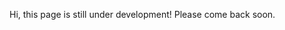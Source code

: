
[//]: # (pageid: events)
[//]: # (title: Events)
[//]: # (author: @3xStan)
[//]: # (description: Learn more about upcoming IlliniFurs events.)
[//]: # (focus_image: https://illinifurs.com/images/namedLogo.png)
[//]: # (widgets: false)

Hi, this page is still under development! Please come back soon.
